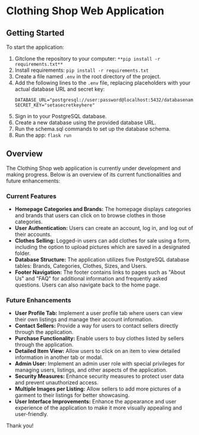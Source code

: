 # Clothing Shop Web Application

## Getting Started
To start the application:
1. Gitclone the repository to your computer: `**pip install -r requirements.txt**`
2. Install requirements: `pip install -r requirements.txt`
3. Create a file named `.env` in the root directory of the project.
4. Add the following lines to the `.env` file, replacing placeholders with your actual database URL and secret key:
    ```plaintext
    DATABASE_URL="postgresql://user:password@localhost:5432/databasename"
    SECRET_KEY="setasecretkeyhere"
    ```
5. Sign in to your PostgreSQL database.
6. Create a new database using the provided database URL.
7. Run the schema.sql commands to set up the database schema.
8. Run the app: `flask run`

## Overview
The Clothing Shop web application is currently under development and making progress. Below is an overview of its current functionalities and future enhancements:

### Current Features
- **Homepage Categories and Brands:** The homepage displays categories and brands that users can click on to browse clothes in those categories.
- **User Authentication:** Users can create an account, log in, and log out of their accounts.
- **Clothes Selling:** Logged-in users can add clothes for sale using a form, including the option to upload pictures which are saved in a designated folder.
- **Database Structure:** The application utilizes five PostgreSQL database tables: Brands, Categories, Clothes, Sizes, and Users.
- **Footer Navigation:** The footer contains links to pages such as "About Us" and "FAQ" for additional information and frequently asked questions. Users can also navigate back to the home page.

### Future Enhancements
- **User Profile Tab:** Implement a user profile tab where users can view their own listings and manage their account information.
- **Contact Sellers:** Provide a way for users to contact sellers directly through the application.
- **Purchase Functionality:** Enable users to buy clothes listed by sellers through the application.
- **Detailed Item View:** Allow users to click on an item to view detailed information in another tab or modal.
- **Admin User:** Implement an admin user role with special privileges for managing users, listings, and other aspects of the application.
- **Security Measures:** Enhance security measures to protect user data and prevent unauthorized access.
- **Multiple Images per Listing:** Allow sellers to add more pictures of a garment to their listings for better showcasing.
- **User Interface Improvements:** Enhance the appearance and user experience of the application to make it more visually appealing and user-friendly.

Thank you!
